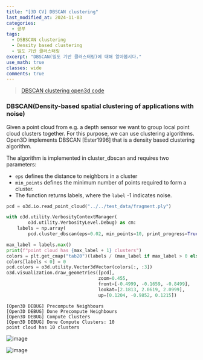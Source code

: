 ```yaml
---
title: "[3D CV] DBSCAN clustering"
last_modified_at: 2024-11-03
categories:
  - 공부
tags:
  - DSBSCAN clustering
  - Density based clustering
  - 밀도 기반 클러스터링
excerpt: "DBSCAN(밀도 기반 클러스터링)에 대해 알아봅시다."
use_math: true
classes: wide
comments: true
---
```


> [DBSCAN clustering open3d code](https://www.open3d.org/docs/latest/tutorial/Basic/pointcloud.html)

### DBSCAN(Density-based spatial clustering of applications with noise)

Given a point cloud from e.g. a depth sensor we want to group local point cloud clusters together. 
For this purpose, we can use clustering algorithms. 
Open3D implements DBSCAN [Ester1996] that is a density based clustering algorithm. 

The algorithm is implemented in cluster_dbscan and requires two parameters: 

- `eps` defines the distance to neighbors in a cluster 
- `min_points` defines the minimum number of points required to form a cluster.
- The function returns labels, where the `label` -1 indicates noise.

```python
pcd = o3d.io.read_point_cloud("../../test_data/fragment.ply")

with o3d.utility.VerbosityContextManager(
        o3d.utility.VerbosityLevel.Debug) as cm:
    labels = np.array(
        pcd.cluster_dbscan(eps=0.02, min_points=10, print_progress=True))

max_label = labels.max()
print(f"point cloud has {max_label + 1} clusters")
colors = plt.get_cmap("tab20")(labels / (max_label if max_label > 0 else 1))
colors[labels < 0] = 0
pcd.colors = o3d.utility.Vector3dVector(colors[:, :3])
o3d.visualization.draw_geometries([pcd],
                                  zoom=0.455,
                                  front=[-0.4999, -0.1659, -0.8499],
                                  lookat=[2.1813, 2.0619, 2.0999],
                                  up=[0.1204, -0.9852, 0.1215])
```

```terminal
[Open3D DEBUG] Precompute Neighbours
[Open3D DEBUG] Done Precompute Neighbours
[Open3D DEBUG] Compute Clusters
[Open3D DEBUG] Done Compute Clusters: 10
point cloud has 10 clusters
```

![image](https://github.com/user-attachments/assets/ad50d119-fd76-46d8-9631-7610305fbefa)

![image](https://github.com/user-attachments/assets/15e3b279-9c6e-4607-a0f0-159cac56b3a5)


